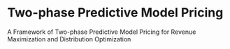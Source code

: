# Two-phase Predictive Model Pricing
A Framework of Two-phase Predictive Model Pricing for Revenue Maximization and Distribution Optimization

